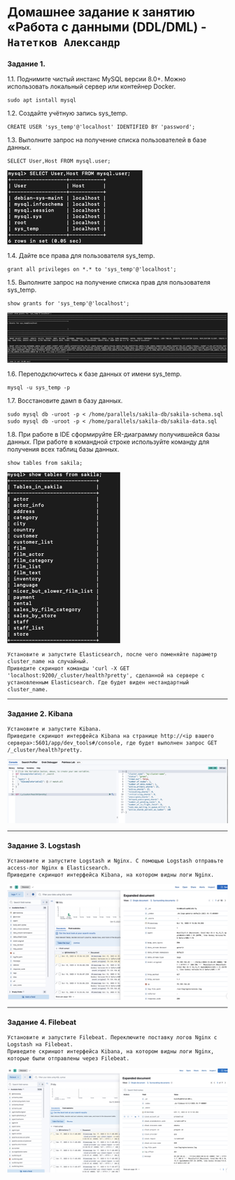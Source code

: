 # Домашнее задание к занятию «Работа с данными (DDL/DML) - `Натетков Александр`


### Задание 1. 

1.1. Поднимите чистый инстанс MySQL версии 8.0+. Можно использовать локальный сервер или контейнер Docker.
```
sudo apt isntall mysql
```
1.2. Создайте учётную запись sys_temp.
```
CREATE USER 'sys_temp'@'localhost' IDENTIFIED BY 'password';
```
1.3. Выполните запрос на получение списка пользователей в базе данных.
```
SELECT User,Host FROM mysql.user;
```
![Скриншот-1](https://github.com/karapuze/gitlab-hw/blob/main/img/Снимок%20экрана%202023-11-01%20в%2010.40.42.png)

1.4. Дайте все права для пользователя sys_temp.
```
grant all privileges on *.* to 'sys_temp'@'localhost';
```
1.5. Выполните запрос на получение списка прав для пользователя sys_temp.
```
show grants for 'sys_temp'@'localhost';
```
![Скриншот-1](https://github.com/karapuze/gitlab-hw/blob/main/img/Снимок%20экрана%202023-11-01%20в%2010.48.54.png)

1.6. Переподключитесь к базе данных от имени sys_temp.
```
mysql -u sys_temp -p
```
1.7. Восстановите дамп в базу данных.
```
sudo mysql db -uroot -p < /home/parallels/sakila-db/sakila-schema.sql sudo mysql db -uroot -p < /home/parallels/sakila-db/sakila-data.sql
```
1.8. При работе в IDE сформируйте ER-диаграмму получившейся базы данных. При работе в командной строке используйте команду для получения всех таблиц базы данных.
```
show tables from sakila;
```
![Скриншот-1](https://github.com/karapuze/gitlab-hw/blob/main/img/Снимок%20экрана%202023-11-01%20в%2014.28.56.png)

	Установите и запустите Elasticsearch, после чего поменяйте параметр cluster_name на случайный.
	Приведите скриншот команды 'curl -X GET 'localhost:9200/_cluster/health?pretty', сделанной на сервере с установленным Elasticsearch. Где будет виден нестандартный cluster_name.




---

### Задание 2. Kibana

	Установите и запустите Kibana.
 	Приведите скриншот интерфейса Kibana на странице http://<ip вашего сервера>:5601/app/dev_tools#/console, где будет выполнен запрос GET /_cluster/health?pretty.

![Скриншот-1](https://github.com/karapuze/gitlab-hw/blob/main/img/Снимок%20экрана%202023-10-15%20в%2011.34.50.png)


---

### Задание 3. Logstash

	Установите и запустите Logstash и Nginx. С помощью Logstash отправьте access-лог Nginx в Elasticsearch.
 	Приведите скриншот интерфейса Kibana, на котором видны логи Nginx.


![Скриншот-1](https://github.com/karapuze/gitlab-hw/blob/main/img/Снимок%20экрана%202023-10-15%20в%2015.37.39.png)


---

### Задание 4. Filebeat

	Установите и запустите Filebeat. Переключите поставку логов Nginx с Logstash на Filebeat.
 	Приведите скриншот интерфейса Kibana, на котором видны логи Nginx, которые были отправлены через Filebeat.

![Скриншот-1](https://github.com/karapuze/gitlab-hw/blob/main/img/Снимок%20экрана%202023-10-17%20в%2012.17.46.png)


 
